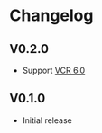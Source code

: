 # Changelog

## V0.2.0

- Support [VCR 6.0](https://github.com/vcr/vcr/releases/tag/v6.0.0)

## V0.1.0

- Initial release

